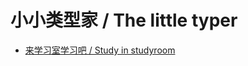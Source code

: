 # 小小类型家 / The little typer

- [来学习室学习吧 / Study in studyroom](https://cicada-studyroom.vercel.app/studyroom?s=github&p=xieyuheng/the-little-typer)

